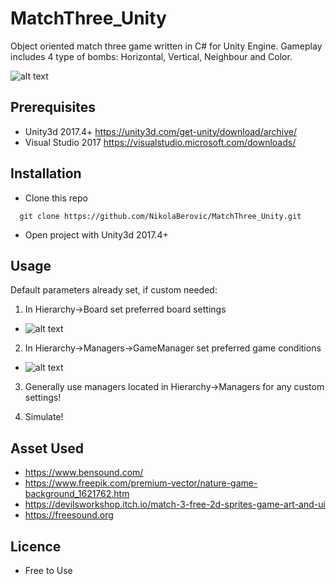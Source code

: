 # MatchThree_Unity
Object oriented match three game written in C# for Unity Engine. Gameplay includes 4 type of bombs: Horizontal, Vertical, Neighbour and Color.

![alt text](http://www.mediafire.com/convkey/3354/q69tr084gpj4ajazg.jpg)

## Prerequisites
- Unity3d 2017.4+ https://unity3d.com/get-unity/download/archive/
- Visual Studio 2017 https://visualstudio.microsoft.com/downloads/

## Installation
- Clone this repo
```
  git clone https://github.com/NikolaBerovic/MatchThree_Unity.git
```
- Open project with Unity3d 2017.4+

## Usage
Default parameters already set, if custom needed:
1. In Hierarchy->Board set preferred board settings
- ![alt text](http://www.mediafire.com/convkey/a679/bc7prob44bg3rmozg.jpg)
  
2. In Hierarchy->Managers->GameManager set preferred game conditions
- ![alt text](http://www.mediafire.com/convkey/46b1/dwgwzl6zaoxwy6lzg.jpg)
3. Generally use managers located in Hierarchy->Managers for any custom settings!

4. Simulate!

## Asset Used
- https://www.bensound.com/
- https://www.freepik.com/premium-vector/nature-game-background_1621762.htm
- https://devilsworkshop.itch.io/match-3-free-2d-sprites-game-art-and-ui
- https://freesound.org

## Licence
- Free to Use
